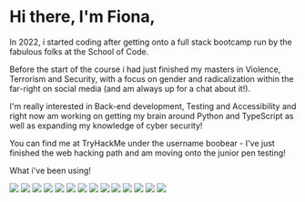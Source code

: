 
# Hi there, I'm Fiona, 

In 2022, i started coding after getting onto a full stack bootcamp run by the fabulous folks at the School of Code. 

Before the start of the course i had just finished my masters in Violence, Terrorism and Security, with a focus on gender and radicalization within the far-right on social media (and am always up for a chat about it!). 

I'm really interested in Back-end development, Testing and Accessibility and right now am working on getting my brain around Python and TypeScript as well as expanding my knowledge of cyber security!

You can find me at TryHackMe under the username boobear - I've just finished the web hacking path and am moving onto the junior pen testing!

What i've been using! 

[<img src='https://img.shields.io/badge/React-20232A?style=for-the-badge&logo=react&logoColor=61DAFB'>](<LINK>)
[<img src='https://img.shields.io/badge/Python-3776AB?style=for-the-badge&logo=python&logoColor=white'>](<LINK>)
[<img src='https://img.shields.io/badge/Node.js-43853D?style=for-the-badge&logo=node.js&logoColor=white'>](<LINK>)
[<img src='https://img.shields.io/badge/TypeScript-007ACC?style=for-the-badge&logo=typescript&logoColor=white'>](<LINK>)
[<img src='https://img.shields.io/badge/Express.js-404D59?style=for-the-badge'>](<LINK>)
[<img src='https://img.shields.io/badge/Ruby-CC342D?style=for-the-badge&logo=ruby&logoColor=white'>](<LINK>)
[<img src='https://img.shields.io/badge/PostgreSQL-316192?style=for-the-badge&logo=postgresql&logoColor=white'>](<LINK>)
[<img src='https://img.shields.io/badge/MongoDB-4EA94B?style=for-the-badge&logo=mongodb&logoColor=white'>](<LINK>)
[<img src='https://img.shields.io/badge/Jest-323330?style=for-the-badge&logo=Jest&logoColor=white'>](<LINK>)
[<img src='https://img.shields.io/badge/HTML5-E34F26?style=for-the-badge&logo=html5&logoColor=white'>](<LINK>)
[<img src='https://img.shields.io/badge/CSS3-1572B6?style=for-the-badge&logo=css3&logoColor=white'>](<LINK>)
[<img src='https://img.shields.io/badge/JavaScript-F7DF1E?style=for-the-badge&logo=javascript&logoColor=black'>](<LINK>)
[<img src='https://img.shields.io/badge/Netlify-00C7B7?style=for-the-badge&logo=netlify&logoColor=white'>](<LINK>)
[<img src='	https://github-readme-stats.vercel.app/api/top-langs/?username=fkit00&theme=blue-green'>](<LINK>)


<!---
fkit00/fkit00 is a ✨ special ✨ repository because its `README.md` (this file) appears on your GitHub profile.
You can click the Preview link to take a look at your changes.
--->
